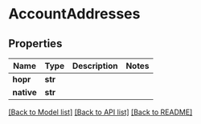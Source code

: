 # AccountAddresses

## Properties
Name | Type | Description | Notes
------------ | ------------- | ------------- | -------------
**hopr** | **str** |  | 
**native** | **str** |  | 

[[Back to Model list]](../README.md#documentation-for-models) [[Back to API list]](../README.md#documentation-for-api-endpoints) [[Back to README]](../README.md)


